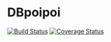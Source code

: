 # DBpoipoi
[![Build Status](https://travis-ci.org/canpok1/DBpoipoi.svg?branch=master)](https://travis-ci.org/canpok1/DBpoipoi)
[![Coverage Status](https://coveralls.io/repos/canpok1/DBpoipoi/badge.svg?branch=master)](https://coveralls.io/r/canpok1/DBpoipoi?branch=master)
